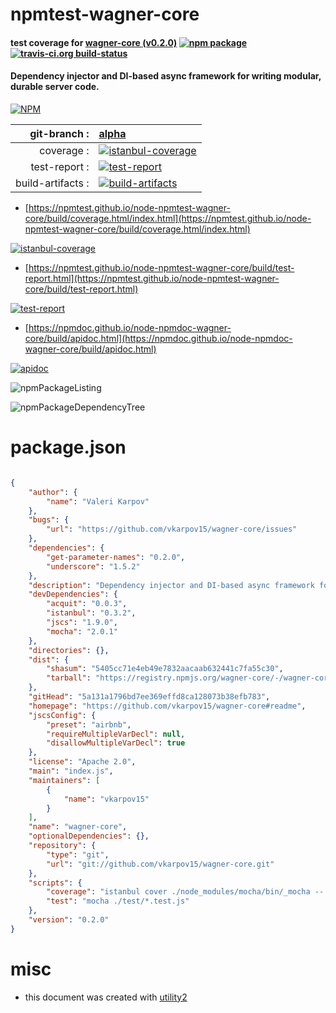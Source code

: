 # npmtest-wagner-core

#### test coverage for  [wagner-core (v0.2.0)](https://github.com/vkarpov15/wagner-core#readme)  [![npm package](https://img.shields.io/npm/v/npmtest-wagner-core.svg?style=flat-square)](https://www.npmjs.org/package/npmtest-wagner-core) [![travis-ci.org build-status](https://api.travis-ci.org/npmtest/node-npmtest-wagner-core.svg)](https://travis-ci.org/npmtest/node-npmtest-wagner-core)

#### Dependency injector and DI-based async framework for writing modular, durable server code.

[![NPM](https://nodei.co/npm/wagner-core.png?downloads=true&downloadRank=true&stars=true)](https://www.npmjs.com/package/wagner-core)

| git-branch : | [alpha](https://github.com/npmtest/node-npmtest-wagner-core/tree/alpha)|
|--:|:--|
| coverage : | [![istanbul-coverage](https://npmtest.github.io/node-npmtest-wagner-core/build/coverage.badge.svg)](https://npmtest.github.io/node-npmtest-wagner-core/build/coverage.html/index.html)|
| test-report : | [![test-report](https://npmtest.github.io/node-npmtest-wagner-core/build/test-report.badge.svg)](https://npmtest.github.io/node-npmtest-wagner-core/build/test-report.html)|
| build-artifacts : | [![build-artifacts](https://npmtest.github.io/node-npmtest-wagner-core/glyphicons_144_folder_open.png)](https://github.com/npmtest/node-npmtest-wagner-core/tree/gh-pages/build)|

- [https://npmtest.github.io/node-npmtest-wagner-core/build/coverage.html/index.html](https://npmtest.github.io/node-npmtest-wagner-core/build/coverage.html/index.html)

[![istanbul-coverage](https://npmtest.github.io/node-npmtest-wagner-core/build/screenCapture.buildCi.browser.%252Ftmp%252Fbuild%252Fcoverage.lib.html.png)](https://npmtest.github.io/node-npmtest-wagner-core/build/coverage.html/index.html)

- [https://npmtest.github.io/node-npmtest-wagner-core/build/test-report.html](https://npmtest.github.io/node-npmtest-wagner-core/build/test-report.html)

[![test-report](https://npmtest.github.io/node-npmtest-wagner-core/build/screenCapture.buildCi.browser.%252Ftmp%252Fbuild%252Ftest-report.html.png)](https://npmtest.github.io/node-npmtest-wagner-core/build/test-report.html)

- [https://npmdoc.github.io/node-npmdoc-wagner-core/build/apidoc.html](https://npmdoc.github.io/node-npmdoc-wagner-core/build/apidoc.html)

[![apidoc](https://npmdoc.github.io/node-npmdoc-wagner-core/build/screenCapture.buildCi.browser.%252Ftmp%252Fbuild%252Fapidoc.html.png)](https://npmdoc.github.io/node-npmdoc-wagner-core/build/apidoc.html)

![npmPackageListing](https://npmtest.github.io/node-npmtest-wagner-core/build/screenCapture.npmPackageListing.svg)

![npmPackageDependencyTree](https://npmtest.github.io/node-npmtest-wagner-core/build/screenCapture.npmPackageDependencyTree.svg)



# package.json

```json

{
    "author": {
        "name": "Valeri Karpov"
    },
    "bugs": {
        "url": "https://github.com/vkarpov15/wagner-core/issues"
    },
    "dependencies": {
        "get-parameter-names": "0.2.0",
        "underscore": "1.5.2"
    },
    "description": "Dependency injector and DI-based async framework for writing modular, durable server code.",
    "devDependencies": {
        "acquit": "0.0.3",
        "istanbul": "0.3.2",
        "jscs": "1.9.0",
        "mocha": "2.0.1"
    },
    "directories": {},
    "dist": {
        "shasum": "5405cc71e4eb49e7832aacaab632441c7fa55c30",
        "tarball": "https://registry.npmjs.org/wagner-core/-/wagner-core-0.2.0.tgz"
    },
    "gitHead": "5a131a1796bd7ee369effd8ca128073b38efb783",
    "homepage": "https://github.com/vkarpov15/wagner-core#readme",
    "jscsConfig": {
        "preset": "airbnb",
        "requireMultipleVarDecl": null,
        "disallowMultipleVarDecl": true
    },
    "license": "Apache 2.0",
    "main": "index.js",
    "maintainers": [
        {
            "name": "vkarpov15"
        }
    ],
    "name": "wagner-core",
    "optionalDependencies": {},
    "repository": {
        "type": "git",
        "url": "git://github.com/vkarpov15/wagner-core.git"
    },
    "scripts": {
        "coverage": "istanbul cover ./node_modules/mocha/bin/_mocha -- -R spec ./test/*",
        "test": "mocha ./test/*.test.js"
    },
    "version": "0.2.0"
}
```



# misc
- this document was created with [utility2](https://github.com/kaizhu256/node-utility2)
